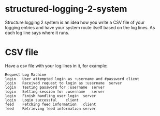 # structured-logging-2-system

Structure logging 2 system is an idea how you write a CSV file of your logging entries and have your system route itself based on the log lines. As each log line says where it runs.

# CSV file

Have a csv file with your log lines in it, for example:

```
Request	Log	Machine
login	User attempted login as :username and #password	client
login	Received request to login as :username	server
login	Testing password for :username	server
login	Setting session for :username	server
login	Finish handling user login	server
login	Login successful	client
feed	Fetching feed information	client
feed	Retrieving feed information	server

```
